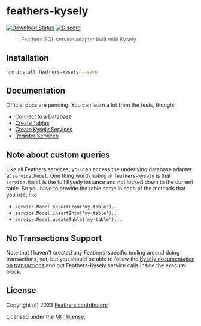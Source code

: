 # feathers-kysely

[![Download Status](https://img.shields.io/npm/dm/feathers-kysely.svg?style=flat-square)](https://www.npmjs.com/package/feathers-kysely)
[![Discord](https://badgen.net/badge/icon/discord?icon=discord&label)](https://discord.gg/qa8kez8QBx)

> Feathers SQL service adapter built with Kysely

## Installation

```bash
npm install feathers-kysely --save
```

## Documentation

Official docs are pending.  You can learn a lot from the tests, though:

- [Connect to a Database](https://github.com/marshallswain/feathers-kysely/blob/master/test/index.test.ts#L91-L115)
- [Create Tables](https://github.com/marshallswain/feathers-kysely/blob/master/test/index.test.ts#L120-L162)
- [Create Kysely Services](https://github.com/marshallswain/feathers-kysely/blob/master/test/index.test.ts#L226-L252)
- [Register Services](https://github.com/marshallswain/feathers-kysely/blob/master/test/index.test.ts#L268-L277)

## Note about custom queries

Like all Feathers services, you can access the underlying database adapter at `service.Model`.  One thing worth noting in `feathers-kysely` is that `service.Model` is the full Kysely instance and not locked down to the current table.  So you have to provide the table name in each of the methods that you use, like

- `service.Model.selectFrom('my-table')...`
- `service.Model.insertInto('my-table')...`
- `service.Model.updateTable('my-table')...`

## No Transactions Support

Note that I haven't created any Feathers-specific tooling around doing transactions, yet, but you should be able to follow the [Kysely documentation on transactions](https://kysely-org.github.io/kysely/classes/Transaction.html#transaction) and put Feathers-Kysely service calls inside the execute block.

## License

Copyright (c) 2023 [Feathers contributors](https://github.com/feathersjs/feathers/graphs/contributors)

Licensed under the [MIT license](LICENSE).
